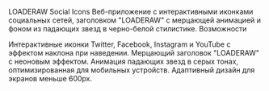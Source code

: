 LOADERAW Social Icons
Веб-приложение с интерактивными иконками социальных сетей, заголовком "LOADERAW" с мерцающей анимацией и фоном из падающих звезд в черно-белой стилистике.
Возможности

Интерактивные иконки Twitter, Facebook, Instagram и YouTube с эффектом наклона при наведении.
Мерцающий заголовок "LOADERAW" с неоновым эффектом.
Анимация падающих звезд в серых тонах, оптимизированная для мобильных устройств.
Адаптивный дизайн для экранов меньше 600px.

